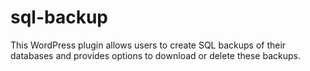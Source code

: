 # sql-backup
This WordPress plugin allows users to create SQL backups of their databases and provides options to download or delete these backups.
